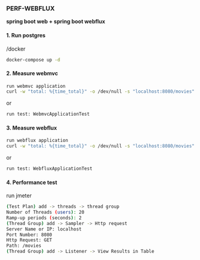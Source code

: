 ### **PERF-WEBFLUX**
**spring boot web + spring boot webflux**

#### 1. Run postgres
/docker
```bash
docker-compose up -d
```

#### 2. Measure webmvc
```bash
run webmvc application
curl -w "total: %{time_total}" -o /dev/null -s "localhost:8080/movies"
```
or 
```bash
run test: WebmvcApplicationTest
```

#### 3. Measure webflux
```bash
run webflux application
curl -w "total: %{time_total}" -o /dev/null -s "localhost:8080/movies"
```
or 
```bash
run test: WebfluxApplicationTest
```

#### 4. Performance test
run jmeter
```bash
(Test Plan) add -> threads -> thread group
Number of Threads (users): 20
Ramp-up periods (seconds): 2
(Thread Group) add -> Sampler -> Http request
Server Name or IP: localhost
Port Number: 8080
Http Request: GET
Path: /movies
(Thread Group) add -> Listener -> View Results in Table
```